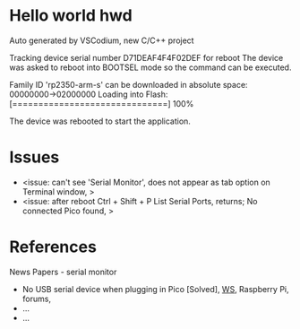 # Hello world hwd

Auto generated by VSCodium, new C/C++ project

Tracking device serial number D71DEAF4F4F02DEF for reboot
The device was asked to reboot into BOOTSEL mode so the command can be executed.

Family ID 'rp2350-arm-s' can be downloaded in absolute space:
  00000000->02000000
Loading into Flash:   [==============================]  100%

The device was rebooted to start the application.

# Issues

* <issue: can't see 'Serial Monitor', does not appear as tab option on Terminal window, >
* <issue: after reboot Ctrl + Shift + P List Serial Ports, returns; No connected Pico found, >


# References

News Papers - serial monitor
* No USB serial device when plugging in Pico [Solved], [WS](https://forums.raspberrypi.com/viewtopic.php?t=302359), Raspberry Pi, forums, 
* ...
* ...


